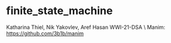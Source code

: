 # finite_state_machine

Katharina Thiel, Nik Yakovlev, Aref Hasan
WWI-21-DSA
\\
Manim: https://github.com/3b1b/manim
